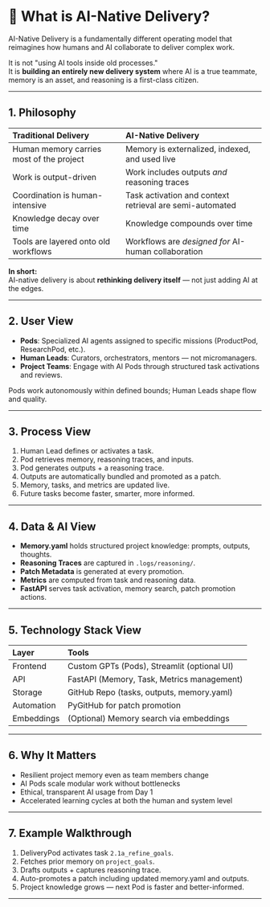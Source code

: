 # 🧠 What is AI-Native Delivery?

AI-Native Delivery is a fundamentally different operating model that reimagines how humans and AI collaborate to deliver complex work.

It is not "using AI tools inside old processes."  
It is **building an entirely new delivery system** where AI is a true teammate, memory is an asset, and reasoning is a first-class citizen.

---

## 1. Philosophy

| Traditional Delivery | AI-Native Delivery |
|:---|:---|
| Human memory carries most of the project | Memory is externalized, indexed, and used live |
| Work is output-driven | Work includes outputs *and* reasoning traces |
| Coordination is human-intensive | Task activation and context retrieval are semi-automated |
| Knowledge decay over time | Knowledge compounds over time |
| Tools are layered onto old workflows | Workflows are *designed for* AI-human collaboration |

**In short:**  
AI-native delivery is about **rethinking delivery itself** — not just adding AI at the edges.

---

## 2. User View

- **Pods**: Specialized AI agents assigned to specific missions (ProductPod, ResearchPod, etc.).
- **Human Leads**: Curators, orchestrators, mentors — not micromanagers.
- **Project Teams**: Engage with AI Pods through structured task activations and reviews.

Pods work autonomously within defined bounds; Human Leads shape flow and quality.

---

## 3. Process View

1. Human Lead defines or activates a task.
2. Pod retrieves memory, reasoning traces, and inputs.
3. Pod generates outputs + a reasoning trace.
4. Outputs are automatically bundled and promoted as a patch.
5. Memory, tasks, and metrics are updated live.
6. Future tasks become faster, smarter, more informed.

---

## 4. Data & AI View

- **Memory.yaml** holds structured project knowledge: prompts, outputs, thoughts.
- **Reasoning Traces** are captured in `.logs/reasoning/`.
- **Patch Metadata** is generated at every promotion.
- **Metrics** are computed from task and reasoning data.
- **FastAPI** serves task activation, memory search, patch promotion actions.

---

## 5. Technology Stack View

| Layer | Tools |
|:---|:---|
| Frontend | Custom GPTs (Pods), Streamlit (optional UI) |
| API | FastAPI (Memory, Task, Metrics management) |
| Storage | GitHub Repo (tasks, outputs, memory.yaml) |
| Automation | PyGitHub for patch promotion |
| Embeddings | (Optional) Memory search via embeddings |

---

## 6. Why It Matters

- Resilient project memory even as team members change
- AI Pods scale modular work without bottlenecks
- Ethical, transparent AI usage from Day 1
- Accelerated learning cycles at both the human and system level

---

## 7. Example Walkthrough

1. DeliveryPod activates task `2.1a_refine_goals`.
2. Fetches prior memory on `project_goals`.
3. Drafts outputs + captures reasoning trace.
4. Auto-promotes a patch including updated memory.yaml and outputs.
5. Project knowledge grows — next Pod is faster and better-informed.

---
